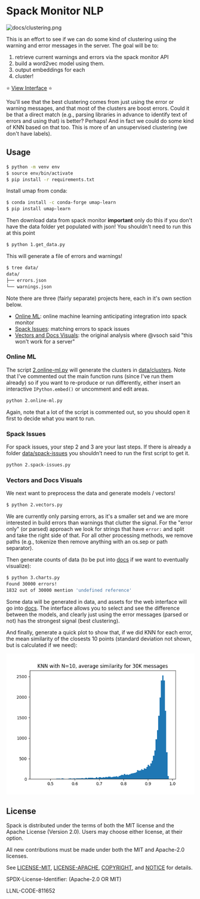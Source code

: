 # Spack Monitor NLP

![docs/clustering.png](docs/clustering.png)

This is an effort to see if we can do some kind of clustering using the warning and error messages in
the server. The goal will be to:

1. retrieve current warnings and errors via the spack monitor API
2. build a word2vec model using them.
3. output embeddings for each
4. cluster!

⭐️ [View Interface](https://buildsi.github.io/spack-monitor-nlp/) ⭐️

You'll see that the best clustering comes from just using the error or warning messages,
and that most of the clusters are boost errors. Could it be that a direct match (e.g.,
parsing libraries in advance to identify text of errors and using that) is better?
Perhaps! And in fact we could do some kind of KNN based on that too. This is more
of an unsupervised clustering (we don't have labels). 

## Usage

```bash
$ python -m venv env
$ source env/bin/activate
$ pip install -r requirements.txt
```

Install umap from conda:

```bash
$ conda install -c conda-forge umap-learn
$ pip install umap-learn
```

Then download data from spack monitor **important** only do this if you don't have
the data folder yet populated with json! You shouldn't need to run this at this point

```bash
$ python 1.get_data.py
```

This will generate a file of errors and warnings!

```bash
$ tree data/
data/
├── errors.json
└── warnings.json
```

Note there are three (fairly separate) projects here, each in it's own section below.

 - [Online ML](#online-ml): online machine learning anticipating integration into spack monitor
 - [Spack Issues](#spack-issues): matching errors to spack issues
 - [Vectors and Docs Visuals](#vectors-and-docs-visuals): the original analysis where @vsoch said "this won't work for a server"


### Online ML

The script [2.online-ml.py](2.online-ml.py) will generate the clusters in [data/clusters](data/clusters).
Note that I've commented out the main function runs (since I've run them already) so if you want to re-produce
or run differently, either insert an interactive `IPython.embed()` or uncomment and edit areas.

```bash
python 2.online-ml.py
```

Again, note that a lot of the script is commented out, so you should open it first to
decide what you want to run.

### Spack Issues

For spack issues, your step 2 and 3 are your last steps. If there is already a folder [data/spack-issues](data/spack-issues)
you shouldn't need to run the first script to get it.

```bash
python 2.spack-issues.py
```

### Vectors and Docs Visuals

We next want to preprocess the data and generate models / vectors!

```bash
$ python 2.vectors.py
```

We are currently only parsing errors, as it's a smaller set and we are more interested
in build errors than warnings that clutter the signal. For the "error only" (or parsed) approach
we look for strings that have `error:` and split and take the right side of that. For all other
processing methods, we remove paths (e.g., tokenize then remove anything with an os.sep or path separator).

Then generate counts of data (to be put into [docs](docs) if we want to eventually visualize):

```bash
$ python 3.charts.py
Found 30000 errors!
1832 out of 30000 mention 'undefined reference'
```

Some data will be generated in data, and assets for the web interface will go
into [docs](docs). The interface allows you to select and see the difference between
the models, and clearly just using the error messages (parsed or not) has the strongest signal (best clustering).

And finally, generate a quick plot to show that, if we did KNN for each error, the mean similarity
of the closests 10 points (standard deviation not shown, but is calculated if we need):

![data/means.png](data/means.png)
 

## License

Spack is distributed under the terms of both the MIT license and the
Apache License (Version 2.0). Users may choose either license, at their
option.

All new contributions must be made under both the MIT and Apache-2.0
licenses.

See [LICENSE-MIT](https://github.com/spack/spack/blob/develop/LICENSE-MIT),
[LICENSE-APACHE](https://github.com/spack/spack/blob/develop/LICENSE-APACHE),
[COPYRIGHT](https://github.com/spack/spack/blob/develop/COPYRIGHT), and
[NOTICE](https://github.com/spack/spack/blob/develop/NOTICE) for details.

SPDX-License-Identifier: (Apache-2.0 OR MIT)

LLNL-CODE-811652
